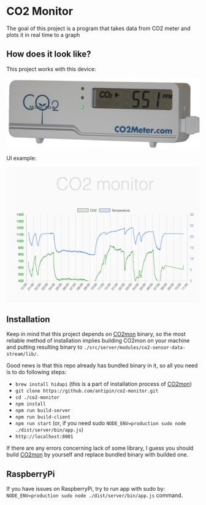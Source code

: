 CO2 Monitor
===========

The goal of this project is a program that takes data from CO2 meter and plots it in real time to a graph


How does it look like?
----------------------

This project works with this device:

![Device](/docs/images/device.png?raw=true)

UI example:

![Screenshot](/docs/images/ui-screenshot.jpg?raw=true)

Installation
------------

Keep in mind that this project depends on [CO2mon](https://github.com/dmage/co2mon) binary, so the most reliable method
of installation implies building CO2mon on your machine and putting resulting binary to
``./src/server/modules/co2-sensor-data-stream/lib/``.

Good news is that this repo already has bundled binary in it, so all you need is to do following steps:

 * ``brew install hidapi`` (this is a part of installation process of [CO2mon](https://github.com/dmage/co2mon))
 * ``git clone https://github.com/antipin/co2-monitor.git``
 * ``cd ./co2-monitor``
 * ``npm install``
 * ``npm run build-server``
 * ``npm run build-client``
 * ``npm run start`` (or, if you need sudo ``NODE_ENV=production sudo node ./dist/server/bin/app.js``)
 * ``http://localhost:8001``

If there are any errors concerning lack of some library, I guess you should build [CO2mon](https://github.com/dmage/co2mon) by yourself
and replace bundled binary with builded one.

RaspberryPi
-----------

If you have issues on RaspberryPi, try to run app with sudo by:
``NODE_ENV=production sudo node ./dist/server/bin/app.js`` command.